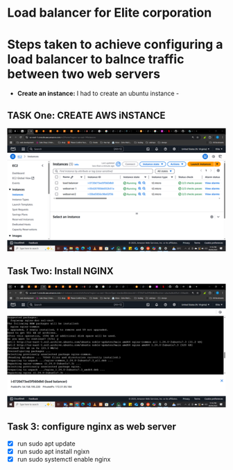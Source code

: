 # Load balancer for Elite corporation

# Steps taken to achieve configuring a load balancer to balnce traffic between two web servers

- **Create an instance:** I had to create an ubuntu instance -


## TASK One: CREATE AWS iNSTANCE
![1](img/image(2).png)

## Task Two: Install NGINX
![2](img/image(3).png)

## Task 3: configure nginx as web server
- [x] run sudo apt update
- [x] run sudo apt  install ngixn
- [x] run sudo systemctl enable nginx
